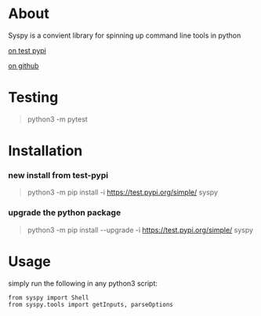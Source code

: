 # About
Syspy is a convient library for spinning up command line tools in python

[on test pypi](https://test.pypi.org/project/syspy/)

[on github](https://github.com/mrgarelli/PySys)

# Testing
> python3 -m pytest

# Installation

### new install from test-pypi
> python3 -m pip install -i https://test.pypi.org/simple/ syspy

### upgrade the python package
> python3 -m pip install --upgrade -i https://test.pypi.org/simple/ syspy

# Usage
simply run the following in any python3 script:

```
from syspy import Shell
from syspy.tools import getInputs, parseOptions
```
